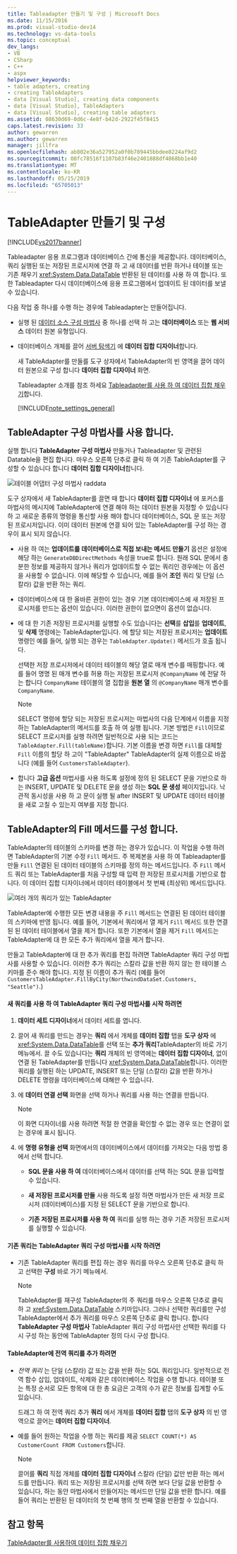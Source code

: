 ```yaml
---
title: Tableadapter 만들기 및 구성 | Microsoft Docs
ms.date: 11/15/2016
ms.prod: visual-studio-dev14
ms.technology: vs-data-tools
ms.topic: conceptual
dev_langs:
- VB
- CSharp
- C++
- aspx
helpviewer_keywords:
- table adapters, creating
- creating TableAdapters
- data [Visual Studio], creating data components
- data [Visual Studio], TableAdapters
- data [Visual Studio], creating table adapters
ms.assetid: 08630d69-0d6c-4e8f-b42d-2922f45f8415
caps.latest.revision: 33
author: gewarren
ms.author: gewarren
manager: jillfra
ms.openlocfilehash: ab802e36a527952a0f0b789445bbdee8224af9d2
ms.sourcegitcommit: 08fc78516f1107b83f46e2401888df4868bb1e40
ms.translationtype: MT
ms.contentlocale: ko-KR
ms.lasthandoff: 05/15/2019
ms.locfileid: "65705013"
---
```

# <a name="create-and-configure-tableadapters"></a>TableAdapter 만들기 및 구성
[!INCLUDE[vs2017banner](../includes/vs2017banner.md)]

Tableadapter 응용 프로그램과 데이터베이스 간에 통신을 제공합니다. 데이터베이스, 쿼리 실행된 또는 저장된 프로시저에 연결 하 고 새 데이터를 반환 하거나 테이블 또는 기존 채우기 <xref:System.Data.DataTable> 반환된 된 데이터를 사용 하 여 합니다. 또한 Tableadapter 다시 데이터베이스에 응용 프로그램에서 업데이트 된 데이터를 보낼 수 있습니다.  
  
 다음 작업 중 하나를 수행 하는 경우에 Tableadapter는 만들어집니다.  
  
- 실행 된 [데이터 소스 구성 마법사](https://msdn.microsoft.com/library/c4df7de5-5da0-4064-940c-761dd6d9e28f) 중 하나를 선택 하 고는 **데이터베이스** 또는 **웹 서비스** 데이터 원본 유형입니다.  
  
- 데이터베이스 개체를 끌어 [서버 탐색기](https://msdn.microsoft.com/library/4ea29b3b-bbb2-45e4-9082-eaf635c41c4d) 에 **데이터 집합 디자이너**합니다.  
  
  새 TableAdapter를 만들를 도구 상자에서 TableAdapter의 빈 영역을 끌어 데이터 원본으로 구성 합니다 **데이터 집합 디자이너** 화면.  
  
  Tableadapter 소개를 참조 하세요 [Tableadapter를 사용 하 여 데이터 집합 채우기](../data-tools/fill-datasets-by-using-tableadapters.md)합니다.  
  
  [!INCLUDE[note_settings_general](../includes/note-settings-general-md.md)]  
  
## <a name="use-the-tableadapter-configuration-wizard"></a>TableAdapter 구성 마법사를 사용 합니다.  
 실행 합니다 **TableAdapter 구성 마법사** 만들거나 Tableadapter 및 관련된 Datatable을 편집 합니다. 마우스 오른쪽 단추로 클릭 하 여 기존 TableAdapter를 구성할 수 있습니다 합니다 **데이터 집합 디자이너**합니다.  
  
 ![테이블 어댑터 구성 마법사 raddata](../data-tools/media/raddata-table-adapter-configuration-wizard.png "raddata 테이블 어댑터 구성 마법사")  
  
 도구 상자에서 새 TableAdapter를 끌면 때 합니다 **데이터 집합 디자이너** 에 포커스를 마법사의 메시지에 TableAdapter에 연결 해야 하는 데이터 원본을 지정할 수 있습니다 하 고 새로운 종류의 명령을 통신할 사용 해야 합니다 데이터베이스, SQL 문 또는 저장된 프로시저입니다. 이미 데이터 원본에 연결 되어 있는 TableAdapter를 구성 하는 경우이 표시 되지 않습니다.  
  
- 사용 하 여는 **업데이트를 데이터베이스로 직접 보내는 메서드 만들기** 옵션은 설정에 해당 하는 `GenerateDBDirectMethods` 속성을 true로 합니다. 원래 SQL 문에서 충분한 정보를 제공하지 않거나 쿼리가 업데이트할 수 없는 쿼리인 경우에는 이 옵션을 사용할 수 없습니다. 이에 해당할 수 있습니다, 예를 들어 **조인** 쿼리 및 단일 (스칼라) 값을 반환 하는 쿼리.  
  
- 데이터베이스에 대 한 올바른 권한이 있는 경우 기본 데이터베이스에 새 저장된 프로시저를 만드는 옵션이 있습니다. 이러한 권한이 없으면이 옵션이 없습니다.  
  
- 에 대 한 기존 저장된 프로시저를 실행할 수도 있습니다는 **선택**를 **삽입**를 **업데이트**, 및 **삭제** 명령에는 TableAdapter입니다. 에 할당 되는 저장된 프로시저는 **업데이트** 명령인 예를 들어, 실행 되는 경우는 `TableAdapter.Update()` 메서드가 호출 됩니다.  
  
     선택한 저장 프로시저에서 데이터 테이블의 해당 열로 매개 변수를 매핑합니다. 예를 들어 명명 된 매개 변수를 허용 하는 저장된 프로시저 `@CompanyName` 에 전달 하는 합니다 `CompanyName` 테이블의 열 집합을 **원본 열** 의 `@CompanyName` 매개 변수를 `CompanyName`.  
  
    > [!NOTE]
    > SELECT 명령에 할당 되는 저장된 프로시저는 마법사의 다음 단계에서 이름을 지정 하는 TableAdapter의 메서드를 호출 하 여 실행 됩니다. 기본 방법은 `Fill`이므로 SELECT 프로시저를 실행 하려면 일반적으로 사용 되는 코드는 `TableAdapter.Fill(tableName)`합니다. 기본 이름을 변경 하면 `Fill`를 대체할 `Fill` 이름의 할당 하 고이 "TableAdapter" TableAdapter의 실제 이름으로 바꿉니다 (예를 들어 `CustomersTableAdapter`).  
  
- 합니다 **고급 옵션** 마법사를 사용 하도록 설정에 정의 된 SELECT 문을 기반으로 하는 INSERT, UPDATE 및 DELETE 문을 생성 하는 **SQL 문 생성** 페이지입니다. 낙관적 동시성을 사용 하 고 문이 실행 될 after INSERT 및 UPDATE 데이터 테이블을 새로 고칠 수 있는지 여부를 지정 합니다.  
  
## <a name="configure-a-tableadapters-fill-method"></a>TableAdapter의 Fill 메서드를 구성 합니다.  
 TableAdapter의 테이블의 스키마를 변경 하는 경우가 있습니다. 이 작업을 수행 하려면 TableAdapter의 기본 수정 `Fill` 메서드. 주 복제본을 사용 하 여 Tableadapter를 만들 `Fill` 연결된 된 데이터 테이블의 스키마를 정의 하는 메서드입니다. 주 `Fill` 메서드 쿼리 또는 TableAdapter를 처음 구성할 때 입력 한 저장된 프로시저를 기반으로 합니다. 이 데이터 집합 디자이너에서 데이터 테이블에서 첫 번째 (최상위) 메서드입니다.  
  
 ![여러 개의 쿼리가 있는 TableAdapter](../data-tools/media/tableadapter.gif "TableAdapter")  
  
 TableAdapter에 수행한 모든 변경 내용을 주 `Fill` 메서드는 연결된 된 데이터 테이블의 스키마에 반영 됩니다. 예를 들어, 기본에서 쿼리에서 열 제거 `Fill` 메서드 또한 연결된 된 데이터 테이블에서 열을 제거 합니다. 또한 기본에서 열을 제거 `Fill` 메서드는 TableAdapter에 대 한 모든 추가 쿼리에서 열을 제거 합니다.  
  
 만들고 TableAdapter에 대 한 추가 쿼리를 편집 하려면 TableAdapter 쿼리 구성 마법사를 사용할 수 있습니다. 이러한 추가 쿼리는 스칼라 값을 반환 하지 않는 한 테이블 스키마를 준수 해야 합니다.  지정 된 이름이 추가 쿼리 (예를 들어 `CustomersTableAdapter.FillByCity(NorthwindDataSet.Customers, "Seattle")`.)  
  
#### <a name="to-start-the-tableadapter-query-configuration-wizard-with-a-new-query"></a>새 쿼리를 사용 하 여 TableAdapter 쿼리 구성 마법사를 시작 하려면  
  
1. **데이터 세트 디자이너**에서 데이터 세트를 엽니다.  
  
2. 끌어 새 쿼리를 만드는 경우는 **쿼리** 에서 개체를 **데이터 집합** 탭을 **도구 상자** 에 <xref:System.Data.DataTable>를 선택 또는 **추가 쿼리**TableAdapter의 바로 가기 메뉴에서. 끌 수도 있습니다는 **쿼리** 개체의 빈 영역에는 **데이터 집합 디자이너**, 없이 연결 된 TableAdapter를 만듭니다 <xref:System.Data.DataTable>합니다. 이러한 쿼리를 실행된 하는 UPDATE, INSERT 또는 단일 (스칼라) 값을 반환 하거나 DELETE 명령을 데이터베이스에 대해만 수 있습니다.  
  
3. 에 **데이터 연결 선택** 화면을 선택 하거나 쿼리를 사용 하는 연결을 만듭니다.  
  
    > [!NOTE]
    > 이 화면 디자이너를 사용 하려면 적절 한 연결을 확인할 수 없는 경우 또는 연결이 없는 경우에 표시 됩니다.  
  
4. 에 **명령 유형을 선택** 화면에서의 데이터베이스에서 데이터를 가져오는 다음 방법 중에서 선택 합니다.  
  
    - **SQL 문을 사용 하 여** 데이터베이스에서 데이터를 선택 하는 SQL 문을 입력할 수 있습니다.  
  
    - **새 저장된 프로시저를 만들** 사용 하도록 설정 하면 마법사가 만든 새 저장 프로시저 (데이터베이스)를 지정 된 SELECT 문을 기반으로 합니다.  
  
    - **기존 저장된 프로시저를 사용 하 여** 쿼리를 실행 하는 경우 기존 저장된 프로시저를 실행할 수 있습니다.  
  
#### <a name="to-start-the-tableadapter-query-configuration-wizard-on-an-existing-query"></a>기존 쿼리는 TableAdapter 쿼리 구성 마법사를 시작 하려면  
  
- 기존 TableAdapter 쿼리를 편집 하는 경우 쿼리를 마우스 오른쪽 단추로 클릭 하 고 선택한 **구성** 바로 가기 메뉴에서.  
  
    > [!NOTE]
    > TableAdapter를 재구성 TableAdapter의 주 쿼리를 마우스 오른쪽 단추로 클릭 하 고 <xref:System.Data.DataTable> 스키마입니다. 그러나 선택한 쿼리를만 구성 TableAdapter에서 추가 쿼리를 마우스 오른쪽 단추로 클릭 합니다. 합니다 **TableAdapter 구성 마법사** TableAdapter 쿼리 구성 마법사만 선택한 쿼리를 다시 구성 하는 동안에 TableAdapter 정의 다시 구성 합니다.  
  
#### <a name="to-add-a-global--query-to-a-tableadapter"></a>TableAdapter에 전역 쿼리를 추가 하려면  
  
- *전역 쿼리* 는 단일 (스칼라) 값 또는 값을 반환 하는 SQL 쿼리입니다. 일반적으로 전역 함수 삽입, 업데이트, 삭제와 같은 데이터베이스 작업을 수행 합니다. 테이블 또는 특정 순서로 모든 항목에 대 한 총 요금은 고객의 수가 같은 정보를 집계할 수도 있습니다.  
  
     드래그 하 여 전역 쿼리 추가 **쿼리** 에서 개체를 **데이터 집합** 탭의 **도구 상자** 의 빈 영역으로 끌어는 **데이터 집합 디자이너**.  
  
- 예를 들어 원하는 작업을 수행 하는 쿼리를 제공 `SELECT COUNT(*) AS CustomerCount FROM Customers`합니다.  
  
    > [!NOTE]
    > 끌어를 **쿼리** 직접 개체를 **데이터 집합 디자이너** 스칼라 (단일) 값만 반환 하는 메서드를 만듭니다. 쿼리 또는 저장된 프로시저를 선택 하면 보다 단일 값을 반환할 수 있습니다, 하는 동안 마법사에서 만들어지는 메서드만 단일 값을 반환 합니다. 예를 들어 쿼리는 반환된 된 데이터의 첫 번째 행의 첫 번째 열을 반환할 수 있습니다.  
  
## <a name="see-also"></a>참고 항목  
 [TableAdapter를 사용하여 데이터 집합 채우기](../data-tools/fill-datasets-by-using-tableadapters.md)
